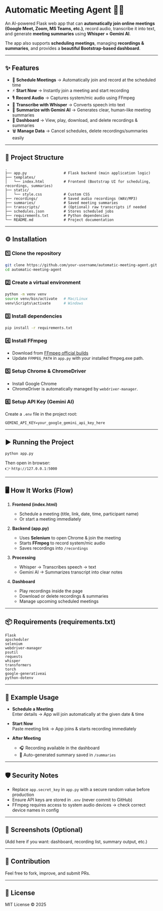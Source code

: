 # Automatic Meeting Agent 🎥🤖

An AI-powered Flask web app that can **automatically join online meetings (Google Meet, Zoom, MS Teams, etc.)**, record audio, transcribe it into text, and generate **meeting summaries** using **Whisper + Gemini AI**.  

The app also supports **scheduling meetings**, managing **recordings & summaries**, and provides a **beautiful Bootstrap-based dashboard**.

---

## ✨ Features

- 📅 **Schedule Meetings** → Automatically join and record at the scheduled time  
- ⚡ **Start Now** → Instantly join a meeting and start recording  
- 🎙️ **Record Audio** → Captures system/mic audio using FFmpeg  
- 📝 **Transcribe with Whisper** → Converts speech into text  
- 🤖 **Summarize with Gemini AI** → Generates clear, human-like meeting summaries  
- 📂 **Dashboard** → View, play, download, and delete recordings & summaries  
- 🗑️ **Manage Data** → Cancel schedules, delete recordings/summaries easily  

---

## 📂 Project Structure

```
.
├── app.py                 # Flask backend (main application logic)
├── templates/
│   └── index.html         # Frontend (Bootstrap UI for scheduling, recordings, summaries)
├── static/
│   └── style.css          # Custom CSS
├── recordings/            # Saved audio recordings (WAV/MP3)
├── summaries/             # Saved meeting summaries
├── transcripts/           # (Optional) raw transcripts if needed
├── schedules.json         # Stores scheduled jobs
├── requirements.txt       # Python dependencies
└── README.md              # Project documentation
```

---

## ⚙️ Installation

### 1️⃣ Clone the repository
```bash
git clone https://github.com/your-username/automatic-meeting-agent.git
cd automatic-meeting-agent
```

### 2️⃣ Create a virtual environment
```bash
python -m venv venv
source venv/bin/activate   # Mac/Linux
venv\Scripts\activate      # Windows
```

### 3️⃣ Install dependencies
```bash
pip install -r requirements.txt
```

### 4️⃣ Install FFmpeg
- Download from [FFmpeg official builds](https://www.gyan.dev/ffmpeg/builds/)  
- Update `FFMPEG_PATH` in `app.py` with your installed ffmpeg.exe path.  

### 5️⃣ Setup Chrome & ChromeDriver
- Install Google Chrome  
- ChromeDriver is automatically managed by `webdriver-manager`.  

### 6️⃣ Setup API Key (Gemini AI)
Create a `.env` file in the project root:
```
GEMINI_API_KEY=your_google_gemini_api_key_here
```

---

## ▶️ Running the Project

```bash
python app.py
```

Then open in browser:  
👉 `http://127.0.0.1:5000`

---

## 🖥️ How It Works (Flow)

1. **Frontend (index.html)**  
   - Schedule a meeting (title, link, date, time, participant name)  
   - Or start a meeting immediately  

2. **Backend (app.py)**  
   - Uses **Selenium** to open Chrome & join the meeting  
   - Starts **FFmpeg** to record system/mic audio  
   - Saves recordings into `/recordings`  

3. **Processing**  
   - Whisper → Transcribes speech → text  
   - Gemini AI → Summarizes transcript into clear notes  

4. **Dashboard**  
   - Play recordings inside the page  
   - Download or delete recordings & summaries  
   - Manage upcoming scheduled meetings  

---

## 📦 Requirements (requirements.txt)

```
Flask
apscheduler
selenium
webdriver-manager
psutil
requests
whisper
transformers
torch
google-generativeai
python-dotenv
```

---

## 🚀 Example Usage

- **Schedule a Meeting**  
  Enter details → App will join automatically at the given date & time  

- **Start Now**  
  Paste meeting link → App joins & starts recording immediately  

- **After Meeting**  
  - 🎧 Recording available in the dashboard  
  - 📑 Auto-generated summary saved in `/summaries`  

---

## 🛡️ Security Notes

- Replace `app.secret_key` in `app.py` with a secure random value before production  
- Ensure API keys are stored in `.env` (never commit to GitHub)  
- FFmpeg requires access to system audio devices → check correct device names in config  

---

## 📸 Screenshots (Optional)
(Add here if you want: dashboard, recording list, summary output, etc.)

---

## 🤝 Contribution

Feel free to fork, improve, and submit PRs.  

---

## 📜 License

MIT License © 2025  
